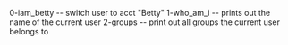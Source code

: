 0-iam_betty -- switch user to acct "Betty"
1-who_am_i -- prints out the name of the current user
2-groups -- print out all groups the current user belongs to
